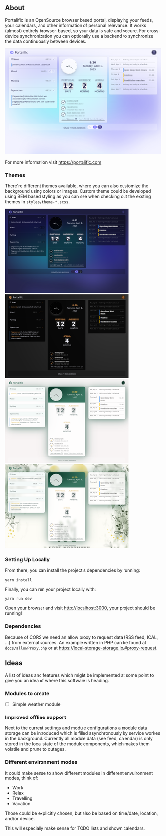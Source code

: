 ## About

Portalific is an OpenSource browser based portal, displaying your feeds, your
calendars, and other information of personal relevance. It works (almost)
entirely browser-based, so your data is safe and secure. For cross-device
synchronization you can optionally use a backend to synchronize the data
continuously between devices.

![Screenshot of Default Light Theme](images/screenshot-default-light.png)

For more information visit https://portalific.com

### Themes

There're different themes available, where you can also customize the
background using colors or images. Custom theme could be developed using BEM
based styling as you can see when checking out the exsting themes in
`styles/theme-*.scss`.

<img alt="Default Dark Theme" src="images/screenshot-default-dark.png" width="400" /> <img alt="Black Satin Theme" src="images/screenshot-black-satin.png" width="400" /> <img alt="Polished Nature Theme" src="images/screenshot-nature.png" width="400" /> <img alt="Nature Theme with background" src="images/screenshot-nature-bg.png" width="400" />

### Setting Up Locally

From there, you can install the project's dependencies by running:

```shell
yarn install
```

Finally, you can run your project locally with:

```shell
yarn run dev
```

Open your browser and visit <http://localhost:3000>, your project should be
running!

### Dependencies

Because of CORS we need an allow proxy to request data (RSS feed, ICAL, …) from
external sources. An example written in PHP can be found at
`docs/allowProxy.php` or at https://local-storage-storage.io/#proxy-request.

## Ideas

A list of ideas and features which might be implemented at some point to give
you an idea of where this software is heading.

### Modules to create

- [ ] Simple weather module

### Improved offline support

Next to the current settings and module configurations a module data storage
can be introduced which is filled asynchronously by service workes in the
background. Currently all module data (see feed, calendar) is only stored in
the local state of the module components, which makes them volatile and prune
to outages.

### Different environment modes

It could make sense to show different modules in different envuironment modes,
think of:

- Work
- Relax
- Travelling
- Vacation

Those could be explicitly chosen, but also be based on time/date, location,
and/or device.

This will especially make sense for TODO lists and shown calendars.
